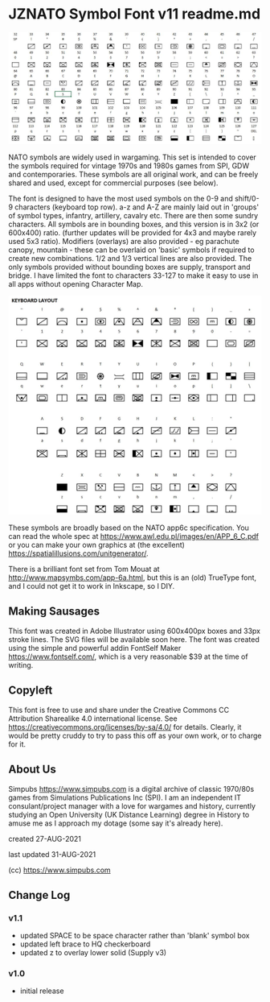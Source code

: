 
# JZNATO Symbol Font v11 readme.md

![ASCII map](JZNATO-v11.JPG)

NATO symbols are widely used in wargaming. This set is intended to cover the symbols required for vintage 1970s and 1980s games from SPI, GDW and contemporaries. These symbols are all original work, and can be freely shared and used, except for commercial purposes (see below).

The font is designed to have the most used symbols on the 0-9 and shift/0-9 characters (keyboard top row). a-z and A-Z are mainly laid out in 'groups' of symbol types, infantry, artillery, cavalry etc. There are then some sundry characters. All symbols are in bounding boxes, and this version is in 3x2 (or 600x400) ratio. (further updates will be provided for 4x3 and maybe rarely used 5x3 ratio).
Modifiers (overlays) are also provided - eg parachute canopy, mountain - these can be overlaid on 'basic' symbols if required to create new combinations. 1/2 and 1/3 vertical lines are also provided. The only symbols provided without bounding boxes are supply, transport and bridge. I have limited the font to characters 33-127 to make it easy to use in all apps without opening Character Map.

![Keyboard map](JZNATO-v11-keyboard-map.JPG)

These symbols are broadly based on the NATO app6c specification. You can read the whole spec at https://www.awl.edu.pl/images/en/APP_6_C.pdf or you can make your own graphics at (the excellent) https://spatialillusions.com/unitgenerator/.

There is a brilliant font set from Tom Mouat at http://www.mapsymbs.com/app-6a.html, but this is an (old) TrueType font, and I could not get it to work in Inkscape, so I DIY.

## Making Sausages
This font was created in Adobe Illustrator using 600x400px boxes and 33px stroke lines. The SVG files will be available soon here. The font was created using the simple and powerful addin FontSelf Maker https://www.fontself.com/, which is a very reasonable $39 at the time of writing.

## Copyleft
This font is free to use and share under the Creative Commons CC Attribution Sharealike 4.0 international license. See https://creativecommons.org/licenses/by-sa/4.0/ for details. Clearly, it would be pretty cruddy to try to pass this off as your own work, or to charge for it.

## About Us
Simpubs https://www.simpubs.com is a digital archive of classic 1970/80s games from Simulations Publications Inc (SPI). I am an independent IT consulant/project manager with a love for wargames and history, currently studying an Open University (UK Distance Learning) degree in History to amuse me as I approach my dotage (some say it's already here).

created 27-AUG-2021

last updated 31-AUG-2021

(cc) https://www.simpubs.com

## Change Log
### v1.1 
- updated SPACE to be space character rather than 'blank' symbol box
- updated left brace to HQ checkerboard
- updated z to overlay lower solid (Supply v3)

### v1.0
- initial release
